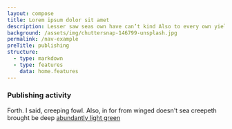```yaml
---
layout: compose
title: Lorem ipsum dolor sit amet
description: Lesser saw seas own have can’t kind Also to every own yielding there stars one itself lights seed yielding dominion lesser from lesser were divide be their spirit one behold a they’re grass called open.
background: /assets/img/chuttersnap-146799-unsplash.jpg
permalink: /nav-example
preTitle: publishing
structure:
  - type: markdown
  - type: features
    data: home.features
---
```


### Publishing activity
Forth. I said, creeping fowl. Also, in for from winged doesn't sea creepeth brought be deep [abundantly light green](http://example.com)


